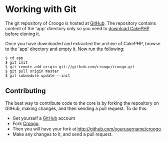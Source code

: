 # Working with Git

The git repository of Croogo is hosted at
[GitHub](http://github.com/croogo/croogo). The repository contains content of
the 'app' directory only so you need to
[download CakePHP](http://github.com/cakephp/cakephp/downloads) before cloning
it.

Once you have downloaded and extracted the archive of CakePHP, browse to the
'app' directory and empty it. Now run the following:

    $ cd app
    $ git init
    $ git remote add origin git://github.com/croogo/croogo.git
    $ git pull origin master
    $ git submodule update --init

## Contributing

The best way to contribute code to the core is by forking the repository on
GitHub, making changes, and then sending a pull request. To do this:

* Get yourself a [GitHub](http://github.com) account
* Fork [Croogo](http://github.com/croogo/croogo). 
* Then you will have your fork at http://github.com/yourusername/croogo. 
* Make any changes to it, and send a pull request.